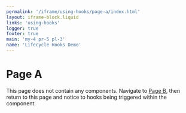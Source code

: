 ```yaml
---
permalink: '/iframe/using-hooks/page-a/index.html'
layout: iframe-block.liquid
links: 'using-hooks'
logger: true
footer: true
main: 'my-4 pr-5 pl-3'
name: 'Lifecycle Hooks Demo'
---
```


# Page A

This page does not contain any components. Navigate to [Page B](/iframe/using-hooks/page-b/), then return to this page and notice to hooks being triggered within the component.
